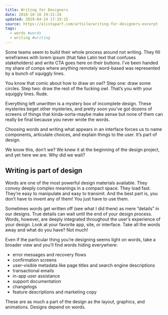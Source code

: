 ```yaml
---
title: Writing for Designers
date: 2018-10-18 19:31:24
updated: 2019-04-24 17:19:15
source: https://alistapart.com/article/writing-for-designers-excerpt
tags:
  - words #words
  - writing #writing
---
```

Some teams seem to build their whole process around not writing. They fill wireframes with lorem ipsum (that fake Latin text that confuses stakeholders) and write CTA goes here on their buttons. I’ve been handed my share of comps where anything remotely word-based was represented by a bunch of squiggly lines.

You know that comic about how to draw an owl? Step one: draw some circles. Step two: draw the rest of the fucking owl. That’s you with your squiggly lines. Rude.

Everything left unwritten is a mystery box of incomplete design. These mysteries beget other mysteries, and pretty soon you’ve got dozens of screens of things that kinda-sorta-maybe make sense but none of them can really be final because you never wrote the words.

Choosing words and writing what appears in an interface forces us to name components, articulate choices, and explain things to the user. It’s part of design.

We know this, don’t we? We knew it at the beginning of the design project, and yet here we are. Why did we wait?

## Writing is part of design

Words are one of the most powerful design materials available. They convey deeply complex meanings in a compact space. They load fast. They’re easy to manipulate and easy to transmit. And the best part is, you don’t have to invent any of them! You just have to use them.

Sometimes words get written off (see what I did there) as mere “details” in our designs. True details can wait until the end of your design process. Words, however, are deeply integrated throughout the user’s experience of your design. Look at your favorite app, site, or interface. Take all the words away and what do you have? Not much!

Even if the particular thing you’re designing seems light on words, take a broader view and you’ll find words hiding everywhere:
-   error messages and recovery flows
-   confirmation screens
-   user-visible metadata like page titles and search engine descriptions
-   transactional emails
-   in-app user assistance
-   support documentation
-   changelogs
-   feature descriptions and marketing copy

These are as much a part of the design as the layout, graphics, and animations. Designs depend on words.